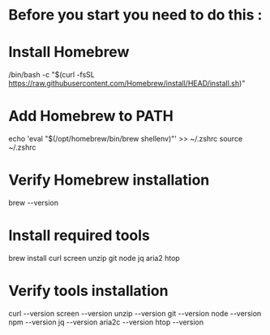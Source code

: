 # Before you start you need to do this :

# Install Homebrew
/bin/bash -c "$(curl -fsSL https://raw.githubusercontent.com/Homebrew/install/HEAD/install.sh)"

# Add Homebrew to PATH
echo 'eval "$(/opt/homebrew/bin/brew shellenv)"' >> ~/.zshrc
source ~/.zshrc

# Verify Homebrew installation
brew --version

# Install required tools
brew install curl screen unzip git node jq aria2 htop

# Verify tools installation
curl --version
screen --version
unzip --version
git --version
node --version
npm --version
jq --version
aria2c --version
htop --version
